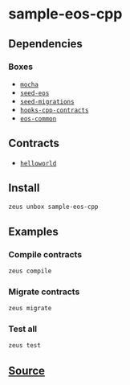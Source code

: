
sample-eos-cpp
====================






## Dependencies
### Boxes
* [`mocha`](mocha.md)
* [`seed-eos`](seed-eos.md)
* [`seed-migrations`](seed-migrations.md)
* [`hooks-cpp-contracts`](hooks-cpp-contracts.md)
* [`eos-common`](eos-common.md)



## Contracts
* [`helloworld`](https://github.com/liquidapps-io/zeus-sdk/tree/master/boxes/groups/eos-sdk/sample-eos-cpp/contracts/eos/helloworld)
## Install
```bash
zeus unbox sample-eos-cpp
```
## Examples
### Compile contracts 
```bash
zeus compile
```
### Migrate contracts 
```bash
zeus migrate
```
### Test all 
```bash
zeus test
```










## [Source](https://github.com/liquidapps-io/zeus-sdk/tree/master/boxes/groups/eos-sdk/sample-eos-cpp)